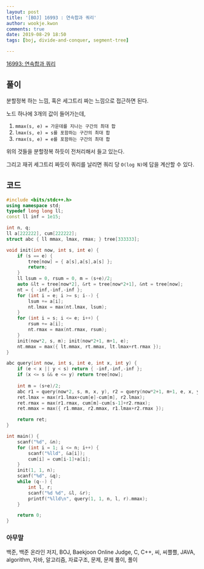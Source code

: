 ```yaml
---
layout: post
title: '[BOJ] 16993 : 연속합과 쿼리'
author: wookje.kwon
comments: true
date: 2019-08-29 18:50
tags: [boj, divide-and-conquer, segment-tree]

---
```


[16993: 연속합과 쿼리](https://www.acmicpc.net/problem/16993)  

## 풀이

분할정복 하는 느낌, 혹은 세그트리 짜는 느낌으로 접근하면 된다.  

노드 하나에 3개의 값이 들어가는데,

1. `mmax(s, e) = 가운데를 지나는 구간의 최대 합`  
2. `lmax(s, e) = s를 포함하는 구간의 최대 합`  
3. `rmax(s, e) = e를 포함하는 구간의 최대 합`  

위의 것들을 분할정복 하듯이 전처리해서 들고 있는다.  

그리고 재귀 세그트리 짜듯이 쿼리를 날리면 쿼리 당 `O(log N)`에 답을 계산할 수 있다.

## 코드

```cpp
#include <bits/stdc++.h>
using namespace std;
typedef long long ll;
const ll inf = 1e15;

int n, q;
ll a[222222], cum[222222];
struct abc { ll mmax, lmax, rmax; } tree[333333];

void init(int now, int s, int e) {
    if (s == e) {
        tree[now] = { a[s],a[s],a[s] };
        return;
    }
    ll lsum = 0, rsum = 0, m = (s+e)/2;
    auto &lt = tree[now*2], &rt = tree[now*2+1], &nt = tree[now];
    nt = { -inf,-inf,-inf };
    for (int i = e; i >= s; i--) {
        lsum += a[i];
        nt.lmax = max(nt.lmax, lsum);
    }
    for (int i = s; i <= e; i++) {
        rsum += a[i];
        nt.rmax = max(nt.rmax, rsum);
    }
    init(now*2, s, m); init(now*2+1, m+1, e);
    nt.mmax = max({ lt.mmax, rt.mmax, lt.lmax+rt.rmax });
}

abc query(int now, int s, int e, int x, int y) {
    if (e < x || y < s) return { -inf,-inf,-inf };
    if (x <= s && e <= y) return tree[now];
    
    int m = (s+e)/2;
    abc r1 = query(now*2, s, m, x, y), r2 = query(now*2+1, m+1, e, x, y), ret;
    ret.lmax = max(r1.lmax+cum[e]-cum[m], r2.lmax);
    ret.rmax = max(r1.rmax, cum[m]-cum[s-1]+r2.rmax);
    ret.mmax = max({ r1.mmax, r2.mmax, r1.lmax+r2.rmax });

    return ret;
}

int main() {
    scanf("%d", &n);
    for (int i = 1; i <= n; i++) {
        scanf("%lld", &a[i]);
        cum[i] = cum[i-1]+a[i];
    }
    init(1, 1, n);
    scanf("%d", &q);
    while (q--) {
        int l, r;
        scanf("%d %d", &l, &r);
        printf("%lld\n", query(1, 1, n, l, r).mmax);
    }

    return 0;
}
```  

### 아무말  
백준, 백준 온라인 저지, BOJ, Baekjoon Online Judge, C, C++, 씨, 씨쁠쁠, JAVA, algorithm, 자바, 알고리즘, 자료구조, 문제, 문제 풀이, 풀이
